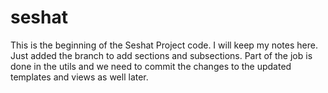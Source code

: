 # seshat

This is the beginning of the Seshat Project code.
I will keep my notes here.
Just added the branch to add sections and subsections.
Part of the job is done in the utils and we need to commit the changes to the updated templates and views as well later.
